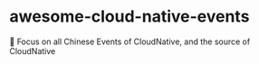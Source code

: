 # awesome-cloud-native-events
🎉 Focus on all  Chinese Events of CloudNative, and the source of CloudNative

